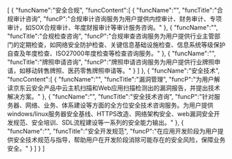 [
	{
		"funcName":"安全合规",
		"funcContent":[
			{
				"funcName":"",
				"funcTitle":"合规审计咨询",
				"funcP":"合规审计咨询服务为用户提供内控审计、财务审计、专项审计，如SOX合规审计、年度财报审计等审计服务咨询。"
			},
			{
				"funcName":"",
				"funcTitle":"合规检查咨询",
				"funcP":"合规审查咨询服务为用户提供行业主管部门的定期检查，如网络安全防护检查、关键信息基础设施检查、信息系统等级保护自查及年度检查、ISO27000年度检查等检查咨询服务。"
			},
			{
				"funcName":"",
				"funcTitle":"牌照申请咨询",
				"funcP":"牌照申请咨询服务为用户提供行业牌照申请，如移动转售牌照、医药零售牌照申请等。"
			}
		]
	},
	{
		"funcName":"安全技术",
		"funcContent":[
			{
				"funcName":"",
				"funcTitle":"漏洞管理",
				"funcP":"为用户解读京东云安全产品中云主机扫描和Web应用扫描检测出的漏洞报告，并提出技术解决方案。"
			},
			{
				"funcName":"",
				"funcTitle":"安全技术咨询",
				"funcP":"针对服务器、网络、业务、体系建设等方面的全方位安全技术咨询服务。为用户提供windows/linux服务器安全基线、HTTPS改造、网络架构安全、web漏洞安全开发规范、安全培训、SDL流程建设等一系列的安全能力输出。"
			},
			{
				"funcName":"",
				"funcTitle":"安全开发规范",
				"funcP":"在应用开发阶段为用户提供安全技术规范与指导，帮助用户在开发阶段消除可能存在的安全风险，保障业务安全。"
			}
		]
	}
]